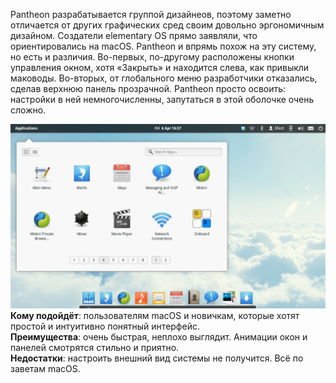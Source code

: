 Pantheon разрабатывается группой дизайнеов, поэтому заметно отличается от других графических сред своим довольно эргономичным дизайном. Создатели elementary OS прямо заявляли, что ориентировались на macOS. Pantheon и впрямь похож на эту систему, но есть и различия. Во-первых, по-другому расположены кнопки управления окном, хотя «Закрыть» и находится слева, как привыкли маководы. Во-вторых, от глобального меню разработчики отказались, сделав верхнюю панель прозрачной. Pantheon просто освоить: настройки в ней немногочисленны, запутаться в этой оболочке очень сложно.


![image.png](../images/obolochka-pantheon_1.png)  
**Кому подойдёт**: пользователям macOS и новичкам, которые хотят простой и интуитивно понятный интерфейс.  
**Преимущества**: очень быстрая, неплохо выглядит. Анимации окон и панелей смотрятся стильно и приятно.  
**Недостатки**: настроить внешний вид системы не получится. Всё по заветам macOS.

